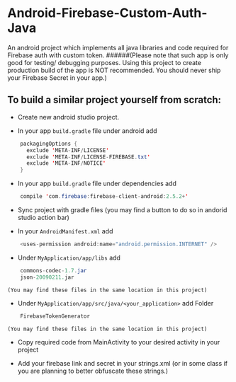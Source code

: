 # Android-Firebase-Custom-Auth-Java
An android project which implements all java libraries and code required for Firebase auth with custom token.
######(Please note that such app is only good for testing/ debugging purposes. Using this project to create production build of the app is NOT recommended. You should never ship your Firebase Secret in your app.)

## To build a similar project yourself from scratch:

* Create new android studio project.

* In your app `build.gradle` file under android add
```java
    packagingOptions {
      exclude 'META-INF/LICENSE'
      exclude 'META-INF/LICENSE-FIREBASE.txt'
      exclude 'META-INF/NOTICE'
    }
```

* In your app `build.gradle` file under dependencies add
```java
    compile 'com.firebase:firebase-client-android:2.5.2+'
```

* Sync project with gradle files (you may find a button to do so in andorid studio action bar)

* In your `AndroidManifest.xml` add
```java
    <uses-permission android:name="android.permission.INTERNET" />
```

* Under `MyApplication/app/libs` add
```java
    commons-codec-1.7.jar
    json-20090211.jar
```
    (You may find these files in the same location in this project)

* Under `MyApplication/app/src/java/<your_application>` add Folder
```java
    FirebaseTokenGenerator
```
    (You may find these files in the same location in this project)

* Copy required code from MainActivity to your desired activity in your project

* Add your firebase link and secret in your strings.xml (or in some class if you are planning to better obfuscate these strings.)
